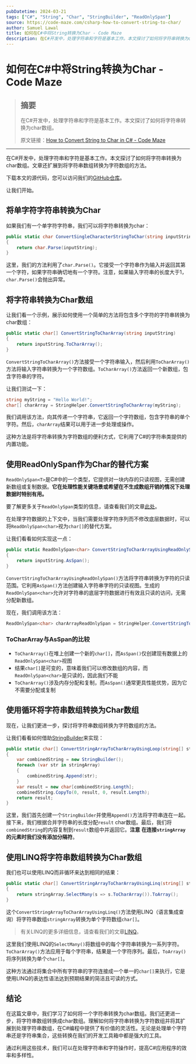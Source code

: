 ```yaml
---
pubDatetime: 2024-03-21
tags: ["C#", "String", "Char", "StringBuilder", "ReadOnlySpan"]
source: https://code-maze.com/csharp-how-to-convert-string-to-char/
author: Samuel Lawal
title: 如何在C#中将String转换为Char - Code Maze
description: 在C#开发中，处理字符串和字符是基本工作。本文探讨了如何将字符串转换为char数组。
---
```


# 如何在C#中将String转换为Char - Code Maze

> ## 摘要
>
> 在C#开发中，处理字符串和字符是基本工作。本文探讨了如何将字符串转换为char数组。
>
> 原文链接：[How to Convert String to Char in C# - Code Maze](https://code-maze.com/csharp-how-to-convert-string-to-char/)

---

在C#开发中，处理字符串和字符是基本工作。本文探讨了如何将字符串转换为char数组。文章还扩展到将字符串数组转换为字符数组的方法。

下载本文的源代码，您可以访问我们的[GitHub仓库](https://github.com/CodeMazeBlog/CodeMazeGuides/tree/main/strings-csharp/ConvertingStringToCharArrayInCSharp)。

让我们开始。

## 将单字符字符串转换为Char

如果我们有一个单字符字符串，我们可以将字符串转换为char：

```csharp
public static char ConvertSingleCharacterStringToChar(string inputString)
{
    return char.Parse(inputString);
}
```

这里，我们的方法利用了`char.Parse()`。它接受一个字符串作为输入并返回其第一个字符，如果字符串确切地有一个字符。注意，如果输入字符串的长度大于1，`char.Parse()`会抛出异常。

## 将字符串转换为Char数组

让我们看一个示例，展示如何使用一个简单的方法将包含多个字符的字符串转换为char数组：

```csharp
public static char[] ConvertStringToCharArray(string inputString)
{
    return inputString.ToCharArray();
}
```

`ConvertStringToCharArray()`方法接受一个字符串输入，然后利用`ToCharArray()`方法将输入字符串转换为一个字符数组。`ToCharArray()`方法返回一个新数组，包含字符串的字符。

让我们测试一下：

```csharp
string myString = "Hello World!";
char[] charArray = StringHelper.ConvertStringToCharArray(myString);
```

我们调用该方法，向其传递一个字符串，它返回一个字符数组，包含字符串的单个字符。然后，`charArray`结果可以用于进一步处理或操作。

这种方法是将字符串转换为字符数组的便利方式，它利用了C#的字符串类提供的内置功能。

## 使用ReadOnlySpan作为Char的替代方案

`ReadOnlySpan<T>`是C#中的一个类型，它提供对一块内存的只读视图，无需创建新数组或复制数据。**它在处理性能关键场景或希望在不生成数组开销的情况下处理数据时特别有用。**

要了解更多关于`ReadOnlySpan`类型的信息，请查看我们的文章[此处](https://code-maze.com/csharp-span-to-improve-application-performance/)。

在处理字符数据的上下文中，当我们需要处理字符序列而不修改底层数据时，可以将`ReadOnlySpan<char>`视为`char[]`的替代方案。

让我们看看如何实现这一点：

```csharp
public static ReadOnlySpan<char> ConvertStringToCharArrayUsingReadOnlySpan(string inputString)
{
    return inputString.AsSpan();
}
```

`ConvertStringToCharArrayUsingReadOnlySpan()`方法将字符串转换为字符的只读范围。它利用`AsSpan()`方法创建输入字符串字符的只读视图。生成的`ReadOnlySpan<char>`允许对字符串的底层字符数据进行有效且只读的访问，无需分配新数组。

现在，我们调用该方法：

```csharp
ReadOnlySpan<char> charArrayReadOnlySpan = StringHelper.ConvertStringToCharArrayUsingReadOnlySpan(myString);
```

### ToCharArray与AsSpan的比较

- `ToCharArray()`在堆上创建一个新的`char[]`，而`AsSpan()`仅创建现有数据上的`ReadOnlySpan<char>`视图
- 结果`char[]`是可变的，意味着我们可以修改数组的内容，而`ReadOnlySpan<char>`是只读的，因此我们不能
- `ToCharArray()`涉及内存分配和复制，而`AsSpan()`通常更具性能优势，因为它不需要分配或复制

## 使用循环将字符串数组转换为Char数组

现在，让我们更进一步，探讨将字符串数组转换为字符数组的方法。

让我们看看如何借助[StringBuilder](https://code-maze.com/stringbuilder-csharp/)来实现：

```csharp
public static char[] ConvertStringArrayToCharArrayUsingLoop(string[] stringArray)
{
    var combinedString = new StringBuilder();
    foreach (var str in stringArray)
    {
        combinedString.Append(str);
    }
    var result = new char[combinedString.Length];
    combinedString.CopyTo(0, result, 0, result.Length);
    return result;
}
```

这里，我们首先创建一个`StringBuilder`并使用`Append()`方法将字符串连在一起。接下来，我们根据合并字符串的长度分配`result` char数组。最后，我们将`combinedString`的内容复制到`result`数组中并返回它。**注意** **在连接`stringArray`的元素时我们没有添加分隔符**。

## 使用LINQ将字符串数组转换为Char数组

我们也可以使用LINQ而非循环来达到相同的结果：

```csharp
public static char[] ConvertStringArrayToCharArrayUsingLinq(string[] stringArray)
{
    return stringArray.SelectMany(s => s.ToCharArray()).ToArray();
}
```

这个`ConvertStringArrayToCharArrayUsingLinq()`方法使用LINQ（语言集成查询）将字符串数组`stringArray`转换为单个字符数组`char[]`。

> 有关LINQ的更多详细信息，请查看我们的文章[LINQ](https://code-maze.com/linq-csharp-basic-concepts/)。

这里我们使用LINQ的`SelectMany()`将数组中的每个字符串转换为一系列字符。`ToCharArray()`方法应用于每个字符串，结果是一个字符序列。最后，`ToArray()`将序列转换为单个`char[]`。

这种方法通过将集合中所有字符串的字符连接成一个单一的`char[]`来执行，它是使用LINQ的表达性语法达到预期结果的简洁且可读的方式。

## 结论

在这篇文章中，我们学习了如何将一个字符串转换为char数组。我们还更进一步，将字符串数组转换成char数组。理解如何将字符串转换为字符数组并将其扩展到处理字符串数组，在C#编程中提供了有价值的灵活性。无论是处理单个字符串还是字符串集合，这些转换在我们的开发工具箱中都是强大的工具。

通过利用这些技术，我们可以在处理字符串和字符操作时，提高C#应用程序的效率和多样性。
